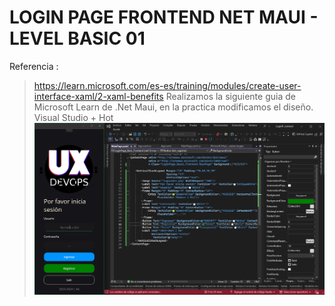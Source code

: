 # LOGIN PAGE FRONTEND NET MAUI - LEVEL BASIC 01

Referencia : 
> https://learn.microsoft.com/es-es/training/modules/create-user-interface-xaml/2-xaml-benefits
Realizamos la siguiente guia de Microsoft Learn de .Net Maui, en la practica modificamos el diseño.
Visual Studio + Hot
 ![NetMaui onCode.](https://github.com/AlexSystem19/LoginPage_Basic_Frontend/blob/master/Captura%20de%20pantalla%202024-08-21%20233500.png)

